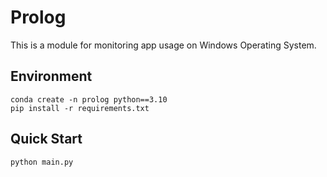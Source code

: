 # Prolog
This is a module for monitoring app usage on Windows Operating System.

## Environment
```
conda create -n prolog python==3.10
pip install -r requirements.txt
```

## Quick Start

```
python main.py
```

